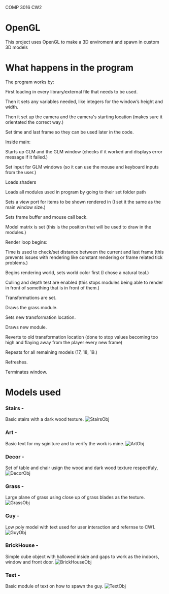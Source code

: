 COMP 3016 CW2

# OpenGL
This project uses OpenGL to make a 3D enviroment and spawn in custom 3D models

# What happens in the program

The program works by: 

First loading in every library/external file that needs to be used. 

Then it sets any variables needed, like integers for the window’s height and width. 

Then it set up the camera and the camera's starting location (makes sure it orientated the correct way.) 

Set time and last frame so they can be used later in the code. 

Inside main: 

Starts up GLM and the GLM window (checks if it worked and displays error message if it failed.) 

Set input for GLM windows (so it can use the mouse and keyboard inputs from the user.) 

Loads shaders 

Loads all modules used in program by going to their set folder path 

Sets a view port for items to be shown rendered in (I set it the same as the main window size.) 

Sets frame buffer and mouse call back. 

Model matrix is set (this is the position that will be used to draw in the modules.) 

Render loop begins: 

Time is used to check/set distance between the current and last frame (this prevents issues with rendering like constant rendering or frame related tick problems.) 

Begins rendering world, sets world color first (I chose a natural teal.) 

Culling and depth test are enabled (this stops modules being able to render in front of something that is in front of them.) 

Transformations are set. 

Draws the grass module. 

Sets new transformation location. 

Draws new module. 

Reverts to old transformation location (done to stop values becoming too high and flaying away from the player every new frame) 

Repeats for all remaining models (17, 18, 19.) 

Refreshes. 

Terminates window. 

# Models used

### Stairs - 
Basic stairs with a dark wood texture.
![StairsObj](https://github.com/BenIsTrying/Comp3016CW270-/assets/91667148/778b1d30-e7cc-4475-87b1-afcfac2b2341)

### Art -
Basic text for my sginiture and to verify the work is mine.
![ArtObj](https://github.com/BenIsTrying/Comp3016CW270-/assets/91667148/cfb78dbe-16df-409d-88ba-59436da82686)

### Decor - 
Set of table and chair usign the wood and dark wood texture respectfuly,
![DecorObj](https://github.com/BenIsTrying/Comp3016CW270-/assets/91667148/6cc1b6a6-7eaf-4538-9bd1-0ac741327799)

### Grass - 
Large plane of grass using close up of grass blades as the texture.
![GrassObj](https://github.com/BenIsTrying/Comp3016CW270-/assets/91667148/ec2df481-e983-473f-aefe-abe86b584570)

### Guy - 
Low poly model with text used for user interaction and refernse to CW1.
![GuyObj](https://github.com/BenIsTrying/Comp3016CW270-/assets/91667148/5923d9fb-9b4f-4a9c-91da-04232241a813)

### BrickHouse - 
Simple cube object with hallowed inside and gaps to work as the indoors, window and front door.
![BrickHouseObj](https://github.com/BenIsTrying/Comp3016CW270-/assets/91667148/7587dd52-ac43-45e1-97ec-a70fda2dd947)

### Text - 
Basic module of text on how to spawn the guy.
![TextObj](https://github.com/BenIsTrying/Comp3016CW270-/assets/91667148/54c44dc8-3ebd-4244-8826-61ea22caa8cc)
